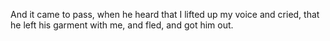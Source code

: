 And it came to pass, when he heard that I lifted up my voice and cried, that he left his garment with me, and fled, and got him out.
